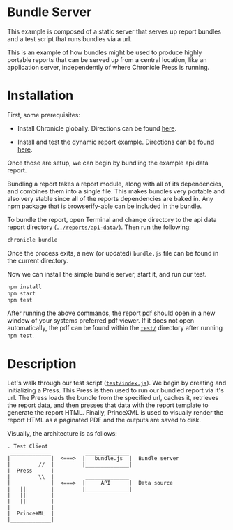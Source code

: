 # Bundle Server

This example is composed of a static server that serves up report bundles and a test script that runs bundles via a url.

This is an example of how bundles might be used to produce highly portable reports that can be served up from a central location, like an application server, independently of where Chronicle Press is running.

# Installation

First, some prerequisites:

- Install Chronicle globally. Directions can be found [here](../../).

- Install and test the dynamic report example. Directions can be found [here](../reports/api-data/).

Once those are setup, we can begin by bundling the example api data report.

Bundling a report takes a report module, along with all of its dependencies, and combines them into a single file. This makes bundles very portable and also very stable since all of the reports dependencies are baked in. Any npm package that is browserify-able can be included in the bundle.

To bundle the report, open Terminal and change directory to the api data report directory ([`../reports/api-data/`](../reports/api-data/)). Then run the following:

```sh
chronicle bundle
```

Once the process exits, a new (or updated) `bundle.js` file can be found in the current directory.

Now we can install the simple bundle server, start it, and run our test.

```sh
npm install
npm start
npm test
```

After running the above commands, the report pdf should open in a new window of your systems preferred pdf viewer. If it does not open automatically, the pdf can be found within the [`test/`](test/) directory after running `npm test`.

# Description

Let's walk through our test script ([`test/index.js`](test/index.js)). We begin by creating and initializing a Press. This Press is then used to run our bundled report via it's url. The Press loads the bundle from the specified url, caches it, retrieves the report data, and then presses that data with the report template to generate the report HTML. Finally, PrinceXML is used to visually render the report HTML as a paginated PDF and the outputs are saved to disk.

Visually, the architecture is as follows:

```
. Test Client
 _____________           ______________
|             |  <===>  |   bundle.js  |  Bundle server
|         //  |         |______________|
|  Press      |
|         \\  |          ______________
|             |  <===>  |     API      |  Data source
|   ||        |         |______________|
|   ||        |
|   ||        |
|             |
|  PrinceXML  |
|_____________|
```
